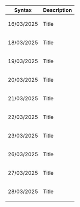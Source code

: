 
| Syntax | Description |
| --- | ----------- |
| <p>16/03/2025</p> | Title |
| <p>18/03/2025</p> | Title |
| <p>19/03/2025</p> | Title |
| <p>20/03/2025</p> | Title |
| <p>21/03/2025</p> | Title |
| <p>22/03/2025</p> | Title |
| <p>23/03/2025</p> | Title |
| <p>26/03/2025</p> | Title |
| <p>27/03/2025</p> | Title |
| <p>28/03/2025</p> | Title |
